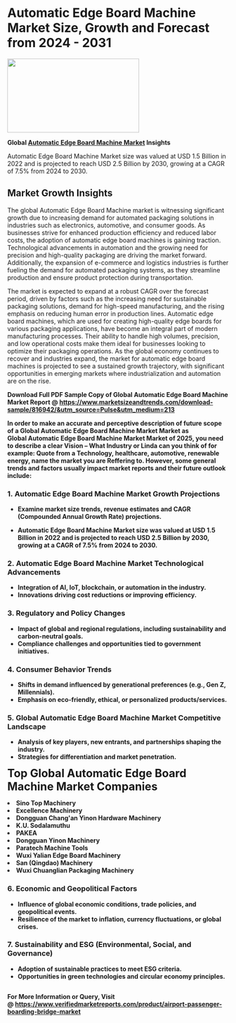 <H1>Automatic Edge Board Machine Market Size, Growth and Forecast from 2024 - 2031</H1><img class="aligncenter size-medium wp-image-584254" src="https://thirdeyenews.in/wp-content/uploads/2024/09/Global-Market-Research-300x168.jpeg" alt="" width="300" height="168" /><p><strong>Global&nbsp;<a href="https://www.marketsizeandtrends.com/download-sample/816942/&amp;utm_source=Pulse&amp;utm_medium=213">Automatic Edge Board Machine Market</a> Insights</strong></p><p>Automatic Edge Board Machine Market size was valued at USD 1.5 Billion in 2022 and is projected to reach USD 2.5 Billion by 2030, growing at a CAGR of 7.5% from 2024 to 2030.</p><p><h2>Market Growth Insights</h2> <p>The global Automatic Edge Board Machine market is witnessing significant growth due to increasing demand for automated packaging solutions in industries such as electronics, automotive, and consumer goods. As businesses strive for enhanced production efficiency and reduced labor costs, the adoption of automatic edge board machines is gaining traction. Technological advancements in automation and the growing need for precision and high-quality packaging are driving the market forward. Additionally, the expansion of e-commerce and logistics industries is further fueling the demand for automated packaging systems, as they streamline production and ensure product protection during transportation.</p> <p><strong></strong></p> <p>The market is expected to expand at a robust CAGR over the forecast period, driven by factors such as the increasing need for sustainable packaging solutions, demand for high-speed manufacturing, and the rising emphasis on reducing human error in production lines. Automatic edge board machines, which are used for creating high-quality edge boards for various packaging applications, have become an integral part of modern manufacturing processes. Their ability to handle high volumes, precision, and low operational costs make them ideal for businesses looking to optimize their packaging operations. As the global economy continues to recover and industries expand, the market for automatic edge board machines is projected to see a sustained growth trajectory, with significant opportunities in emerging markets where industrialization and automation are on the rise.</p> <p><strong></p><p><span class=""><strong>Download Full PDF Sample Copy of Global Automatic Edge Board Machine Market Report</strong> @ <a href="https://www.marketsizeandtrends.com/download-sample/816942/&amp;utm_source=Pulse&amp;utm_medium=213" target="_blank">https://www.marketsizeandtrends.com/download-sample/816942/&amp;utm_source=Pulse&amp;utm_medium=213</a></span></p><p>In order to make an accurate and perceptive description of future scope of a Global&nbsp;Automatic Edge Board Machine Market Market as Global&nbsp;Automatic Edge Board Machine Market Market of 2025, you need to describe a clear Vision &ndash; What Industry or Linda can you think of for example: Quote from a Technology, healthcare, automotive, renewable energy, name the market you are Reffering to. However, some general trends and factors usually impact market reports and their future outlook include:</p><h3>1.&nbsp;<strong>Automatic Edge Board Machine Market Growth Projections</strong></h3><ul><li>Examine market size trends, revenue estimates and CAGR (Compounded Annual Growth Rate) projections.</li><li><p>Automatic Edge Board Machine Market size was valued at USD 1.5 Billion in 2022 and is projected to reach USD 2.5 Billion by 2030, growing at a CAGR of 7.5% from 2024 to 2030.</p></li></ul><h3>2.&nbsp;<strong>Automatic Edge Board Machine Market Technological Advancements</strong></h3><ul><li>Integration of AI, IoT, blockchain, or automation in the industry.</li><li>Innovations driving cost reductions or improving efficiency.</li></ul><h3>3.&nbsp;<strong>Regulatory and Policy Changes</strong></h3><ul><li>Impact of global and regional regulations, including sustainability and carbon-neutral goals.</li><li>Compliance challenges and opportunities tied to government initiatives.</li></ul><h3>4.&nbsp;<strong>Consumer Behavior Trends</strong></h3><ul><li>Shifts in demand influenced by generational preferences (e.g., Gen Z, Millennials).</li><li>Emphasis on eco-friendly, ethical, or personalized products/services.</li></ul><h3>5.&nbsp;<strong>Global Automatic Edge Board Machine Market Competitive Landscape</strong></h3><ul><li>Analysis of key players, new entrants, and partnerships shaping the industry.</li><li>Strategies for differentiation and market penetration.</li></ul><p data-pm-slice="1 1 []"><span style="color: inherit; font-family: inherit; font-size: 25px;">Top Global Automatic Edge Board Machine Market Companies</span></p><div class="" data-test-id=""><p><li>Sino Top Machinery</li><li> Excellence Machinery</li><li> Dongguan Chang'an Yinon Hardware Machinery</li><li> K.U. Sodalamuthu</li><li> PAKEA</li><li> Dongguan Yinon Machinery</li><li> Paratech Machine Tools</li><li> Wuxi Yalian Edge Board Machinery</li><li> San (Qingdao) Machinery</li><li> Wuxi Chuanglian Packaging Machinery</li></p></div><h3>6.&nbsp;<strong>Economic and Geopolitical Factors</strong></h3><ul><li>Influence of global economic conditions, trade policies, and geopolitical events.</li><li>Resilience of the market to inflation, currency fluctuations, or global crises.</li></ul><h3>7.&nbsp;<strong>Sustainability and ESG (Environmental, Social, and Governance)</strong></h3><ul><li>Adoption of sustainable practices to meet ESG criteria.</li><li>Opportunities in green technologies and circular economy principles.</li></ul><h2><strong style="font-size: 14px;">For More Information or Query, Visit @&nbsp;</strong><a style="background-color: #ffffff; font-size: 14px;" href="https://www.marketsizeandtrends.com/report/automatic-edge-board-machine-market/" target="_blank">https://www.verifiedmarketreports.com/product/airport-passenger-boarding-bridge-market</a></h2>

